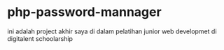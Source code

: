 # php-password-mannager
ini adalah project akhir saya di dalam pelatihan junior web developmet di digitalent schoolarship
